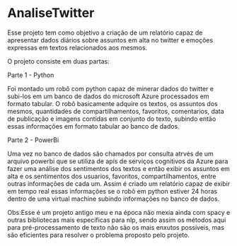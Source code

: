 # AnaliseTwitter

Esse projeto tem como objetivo a criação de um relatório capaz de apresentar dados diários sobre assuntos em alta no twitter e emoções expressas em textos relacionados aos mesmos.

O projeto consiste em duas partas:

Parte 1 - Python

Foi montado um robô com python capaz de minerar dados do twitter e subi-los em um banco de dados do microsoft Azure processados em formato tabular. O robô basicamente adquire os textos, os assuntos dos mesmos, quantidades de compartilhamentos, favoritos, comentarios, data de publicação e imagens contidas em conjunto do texto, subindo então essas informações em formato tabular ao banco de dados.

Parte 2 - PowerBi

Uma vez no banco de dados são chamados por consulta atrvés de um arquivo powerbi que se utiliza de apis de serviços cognitivos da Azure para fazer uma análise dos sentimentos dos textos e então exibir os assuntos em alta e os sentimentos dos usuarios, favoritos, compartilhamentos, entre outras informações de cada um. Assim é criado um relatório capaz de exibir em tempo real essas informações se o robô em python estiver 24 horas dentro de uma virtual machine subindo informações no banco de dados.


Obs:Esse é um projeto antigo meu e na época não mexia ainda com spacy e outras bibliotecas mais específicas para nlp, sendo assim os métodos aqui para pré-processamento de texto não são os mais enxutos possíveis, mas são eficientes para resolver o problema proposto pelo projeto.